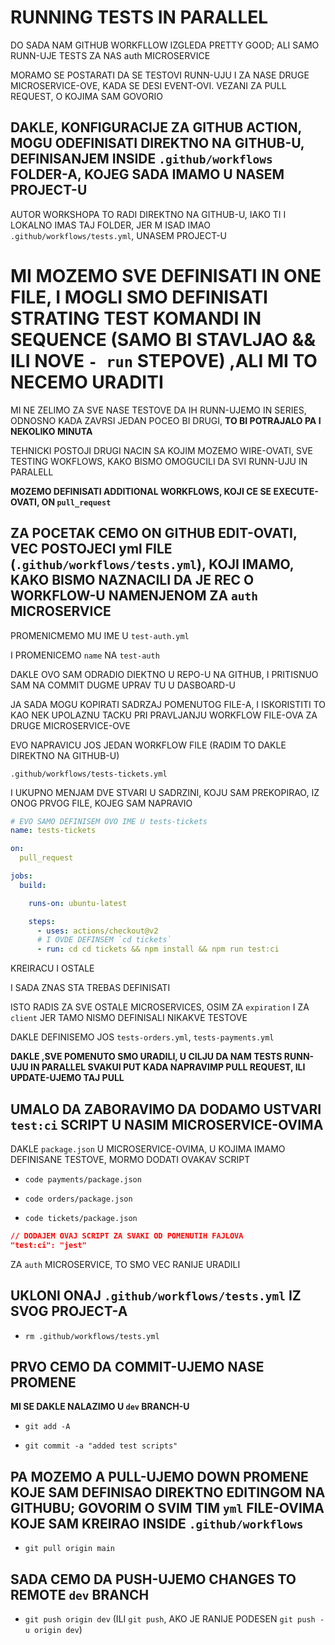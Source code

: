 # RUNNING TESTS IN PARALLEL

DO SADA NAM GITHUB WORKFLLOW IZGLEDA PRETTY GOOD; ALI SAMO RUNN-UJE TESTS ZA NAS auth MICROSERVICE

MORAMO SE POSTARATI DA SE TESTOVI RUNN-UJU I ZA NASE DRUGE MICROSERVICE-OVE, KADA SE DESI EVENT-OVI. VEZANI ZA PULL REQUEST, O KOJIMA SAM GOVORIO

## DAKLE, KONFIGURACIJE ZA GITHUB ACTION, MOGU ODEFINISATI DIREKTNO NA GITHUB-U, DEFINISANJEM INSIDE `.github/workflows` FOLDER-A, KOJEG SADA IMAMO U NASEM PROJECT-U

AUTOR WORKSHOPA TO RADI DIREKTNO NA GITHUB-U, IAKO TI I LOKALNO IMAS TAJ FOLDER, JER M ISAD IMAO `.github/workflows/tests.yml`,  UNASEM PROJECT-U

# MI MOZEMO SVE DEFINISATI IN ONE FILE, I MOGLI SMO DEFINISATI STRATING TEST KOMANDI IN SEQUENCE (SAMO BI STAVLJAO && ILI NOVE `- run` STEPOVE) ,ALI MI TO NECEMO URADITI

MI NE ZELIMO ZA SVE NASE TESTOVE DA IH RUNN-UJEMO IN SERIES, ODNOSNO KADA ZAVRSI JEDAN POCEO BI DRUGI, **TO BI POTRAJALO PA I NEKOLIKO MINUTA**

TEHNICKI POSTOJI DRUGI NACIN SA KOJIM MOZEMO WIRE-OVATI, SVE TESTING WOKFLOWS, KAKO BISMO OMOGUCILI DA SVI RUNN-UJU IN PARALELL

**MOZEMO DEFINISATI ADDITIONAL WORKFLOWS, KOJI CE SE EXECUTE-OVATI, ON `pull_request`**

## ZA POCETAK CEMO ON GITHUB EDIT-OVATI, VEC POSTOJECI yml FILE (`.github/workflows/tests.yml`), KOJI IMAMO, KAKO BISMO NAZNACILI DA JE REC O WORKFLOW-U NAMENJENOM ZA `auth` MICROSERVICE

PROMENICMEMO MU IME U `test-auth.yml`

I PROMENICEMO `name` NA `test-auth`

DAKLE OVO SAM ODRADIO DIEKTNO U REPO-U NA GITHUB, I PRITISNUO SAM NA COMMIT DUGME UPRAV TU U DASBOARD-U

JA SADA MOGU KOPIRATI SADRZAJ POMENUTOG FILE-A, I ISKORISTITI TO KAO NEK UPOLAZNU TACKU PRI PRAVLJANJU WORKFLOW FILE-OVA ZA DRUGE MICROSERVICE-OVE

EVO NAPRAVICU JOS JEDAN WORKFLOW FILE (RADIM TO DAKLE DIREKTNO NA GITHUB-U)

`.github/workflows/tests-tickets.yml`

I UKUPNO MENJAM DVE STVARI U SADRZINI, KOJU SAM PREKOPIRAO, IZ ONOG PRVOG FILE, KOJEG SAM NAPRAVIO

```yml
# EVO SAMO DEFINISEM OVO IME U tests-tickets
name: tests-tickets

on:
  pull_request

jobs:
  build:

    runs-on: ubuntu-latest

    steps:
      - uses: actions/checkout@v2
      # I OVDE DEFINSEM `cd tickets`
      - run: cd cd tickets && npm install && npm run test:ci

```

KREIRACU I OSTALE 

I SADA ZNAS STA TREBAS DEFINISATI

ISTO RADIS ZA SVE OSTALE MICROSERVICES, OSIM ZA `expiration` I ZA `client` JER TAMO NISMO DEFINISALI NIKAKVE TESTOVE

DAKLE DEFINISEMO JOS `tests-orders.yml`, `tests-payments.yml` 

**DAKLE ,SVE POMENUTO SMO URADILI, U CILJU DA NAM TESTS RUNN-UJU IN PARALLEL SVAKUI PUT KADA NAPRAVIMP PULL REQUEST, ILI UPDATE-UJEMO TAJ PULL**

## UMALO DA ZABORAVIMO DA DODAMO USTVARI `test:ci` SCRIPT U NASIM MICROSERVICE-OVIMA

DAKLE `package.json` U MICROSERVICE-OVIMA, U KOJIMA IMAMO DEFINISANE TESTOVE, MORMO DODATI OVAKAV SCRIPT

- `code payments/package.json`

- `code orders/package.json`

- `code tickets/package.json`

```json
// DODAJEM OVAJ SCRIPT ZA SVAKI OD POMENUTIH FAJLOVA
"test:ci": "jest"
```

ZA `auth` MICROSERVICE, TO SMO VEC RANIJE URADILI

## UKLONI ONAJ `.github/workflows/tests.yml` IZ SVOG PROJECT-A

- `rm .github/workflows/tests.yml `

## PRVO CEMO DA COMMIT-UJEMO NASE PROMENE

**MI SE DAKLE NALAZIMO U `dev` BRANCH-U**

- `git add -A`

- `git commit -a "added test scripts"`

## PA MOZEMO A PULL-UJEMO DOWN PROMENE KOJE SAM DEFINISAO DIREKTNO EDITINGOM NA GITHUBU; GOVORIM O SVIM TIM `yml` FILE-OVIMA KOJE SAM KREIRAO INSIDE `.github/workflows`

- `git pull origin main`

## SADA CEMO DA PUSH-UJEMO CHANGES TO REMOTE `dev` BRANCH

- `git push origin dev` (ILI `git push`, AKO JE RANIJE PODESEN `git push -u origin dev`)


